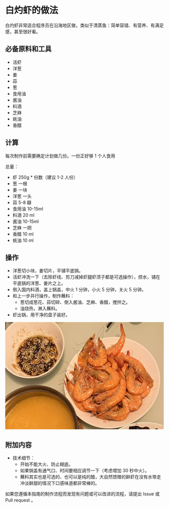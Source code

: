# 白灼虾的做法

白灼虾非常适合程序员在沿海地区做，类似于清蒸鱼：简单容错、有营养、有满足感，甚至很好看。

## 必备原料和工具

- 活虾
- 洋葱
- 姜
- 蒜
- 葱
- 食用油
- 酱油
- 料酒
- 芝麻
- 蚝油
- 香醋

## 计算

每次制作前需要确定计划做几份。一份正好够 1 个人食用

总量：

- 虾 250g * 份数（建议 1-2 人份）
- 葱 一根
- 姜 一块
- 洋葱 一头
- 蒜 5-8 瓣
- 食用油 10-15ml
- 料酒 20 ml
- 酱油 10-15ml
- 芝麻 一把
- 香醋 10 ml
- 蚝油 10 ml

## 操作

- 洋葱切小块，姜切片，平铺平底锅。
- 活虾冲洗一下（去除虾线、剪刀减掉虾腿虾须子都是可选操作），控水，铺在平底锅的洋葱、姜片之上。
- 倒入国内料酒，盖上锅盖，中火 1 分钟，小火 5 分钟，关火 5 分钟。
- 和上一步并行操作，制作蘸料：
  - 葱切成葱花、蒜切碎、倒入酱油、芝麻、香醋，搅拌之。
  - 油烧热，淋入蘸料。
- 虾出锅，用干净的盘子装好。

![白灼虾](./白灼虾.webp)

## 附加内容

- 技术细节：
  - 开始不能大火、防止糊底。
  - 如果锅盖有通气口、时间要相应调节一下（考虑增加 30 秒中火）。
  - 蘸料其实也是可选的、也可以是纯的醋，大自然馈赠的鲜虾在没有水带走冲淡鲜甜的情况下口感味道都非常棒的。

如果您遵循本指南的制作流程而发现有问题或可以改进的流程，请提出 Issue 或 Pull request 。
